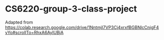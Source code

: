 # CS6220-group-3-class-project
Adapted from https://colab.research.google.com/drive/1NntmjI7VP3Cj4xrxfBGBNlcCnigF4vYo#scrollTo=RhxA6AyIUBjA
